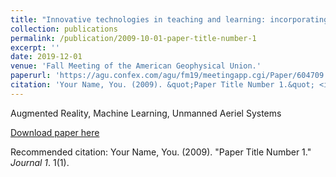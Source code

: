 ```yaml
---
title: "Innovative technologies in teaching and learning: incorporating recent developments in virtual and augmented reality into active learning at the University of Georgia"
collection: publications
permalink: /publication/2009-10-01-paper-title-number-1
excerpt: ''
date: 2019-12-01
venue: 'Fall Meeting of the American Geophysical Union.'
paperurl: 'https://agu.confex.com/agu/fm19/meetingapp.cgi/Paper/604709'
citation: 'Your Name, You. (2009). &quot;Paper Title Number 1.&quot; <i>Journal 1</i>. 1(1).'
---
```

Augmented Reality, Machine Learning, Unmanned Aeriel Systems

[Download paper here](http://academicpages.github.io/files/paper1.pdf)

Recommended citation: Your Name, You. (2009). "Paper Title Number 1." <i>Journal 1</i>. 1(1).
